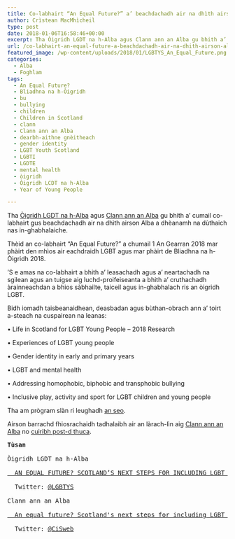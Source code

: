 ```yaml
---
title: Co-labhairt “An Equal Future?” a’ beachdachadh air na dhìth airson Alba a dhèanamh na dùthaich nas in-ghabhalaiche
author: Crìstean MacMhìcheil
type: post
date: 2018-01-06T16:58:46+00:00
excerpt: Tha Òigridh LGDT na h-Alba agus Clann ann an Alba gu bhith a’ cumail co-labhairt gus beachdachadh air na dhìth airson Alba a dhèanamh na dùthaich nas in-ghabhalaiche.
url: /co-labhairt-an-equal-future-a-beachdachadh-air-na-dhith-airson-alba-a-dheanamh-na-duthaich-nas-in-ghabhalaiche/
featured_image: /wp-content/uploads/2018/01/LGBTYS_An_Equal_Future.png
categories:
  - Alba
  - Foghlam
tags:
  - An Equal Future?
  - Bliadhna na h-Òigridh
  - bu
  - bullying
  - children
  - Children in Scotland
  - clann
  - Clann ann an Alba
  - dearbh-aithne gnèitheach
  - gender identity
  - LGBT Youth Scotland
  - LGBTI
  - LGDTE
  - mental health
  - òigridh
  - Òigridh LCDT na h-Alba
  - Year of Young People

---
```

<p class="p1">
  <span class="s1">Tha <a href="https://www.lgbtyouth.org.uk/">Òigridh LGDT na h-Alba</a> agus <a href="https://childreninscotland.org.uk/">Clann ann an Alba</a> gu bhith a’ cumail co-labhairt gus beachdachadh air na dhìth airson Alba a dhèanamh na dùthaich nas in-ghabhalaiche.</span>
</p>

<p class="p1">
  <span class="s1">Thèid an co-labhairt &#8220;An Equal Future?&#8221; a chumail 1 An Gearran 2018 mar phàirt den mhìos air eachdraidh LGBT agus mar phàirt de Bliadhna na h-Òigridh 2018.</span>
</p>

<p class="p1">
  <span class="s1">’S e amas na co-labhairt a bhith a’ leasachadh agus a’ neartachadh na sgilean agus an tuigse aig luchd-proifeiseanta a bhith a’ cruthachadh àrainneachdan a bhios sàbhailte, taiceil agus in-ghabhalach ris an òigridh LGBT.</span>
</p>

<p class="p1">
  <span class="s1">Bidh iomadh taisbeanaidhean, deasbadan agus bùthan-obrach ann a’ toirt a-steach na cuspairean na leanas:</span>
</p>

<p class="p2">
  <span class="s1"> • Life in Scotland for LGBT Young People – 2018 Research</span>
</p>

<p class="p2">
  <span class="s1"> • Experiences of LGBT young people</span>
</p>

<p class="p2">
  <span class="s1"> • Gender identity in early and primary years</span>
</p>

<p class="p2">
  <span class="s1"> • LGBT and mental health</span>
</p>

<p class="p2">
  <span class="s1"> • Addressing homophobic, biphobic and transphobic bullying</span>
</p>

<p class="p2">
  <span class="s1"> • Inclusive play, activity and sport for LGBT children and young people</span>
</p>

<p class="p1">
  <span class="s1">Tha am prògram slàn ri leughadh <a href="https://childreninscotland.org.uk/wp-content/uploads/2017/12/An-equal-future-%E2%80%93-draft-programme-%E2%80%93-12-December-2017.pdf">an seo</a>.</span>
</p>

<p class="p1">
  <span class="s1">Airson barrachd fhiosrachaidh tadhalaibh air an làrach-lìn aig <a href="https://childreninscotland.org.uk/an-equal-future/">Clann ann an Alba</a> no <a href="mailto:events@childreninscotland.org.uk">cuiribh post-d thuca</a>.</span>
</p>

<pre><strong>Tùsan</strong>

Òigridh LGDT na h-Alba

<a href="https://www.lgbtyouth.org.uk/news/an-equal-future-scotland-s-next-steps-for-including-lgbt-children-and-young-people">  AN EQUAL FUTURE? SCOTLAND’S NEXT STEPS FOR INCLUDING LGBT CHILDREN AND YOUNG PEOPLE</a>

  Twitter: <a href="https://twitter.com/LGBTYS">@LGBTYS</a>

Clann ann an Alba

<a href="https://childreninscotland.org.uk/an-equal-future/"><span class="fl-heading-text">  An equal future? Scotland's next steps for including LGBT children and young people</span></a>

  Twitter: <a href="https://twitter.com/cisweb">@CiSweb</a></pre>